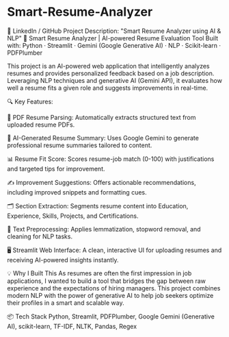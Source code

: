 # Smart-Resume-Analyzer

🔗 LinkedIn / GitHub Project Description: "Smart Resume Analyzer using AI & NLP"
🚀 Smart Resume Analyzer | AI-powered Resume Evaluation Tool
Built with: Python · Streamlit · Gemini (Google Generative AI) · NLP · Scikit-learn · PDFPlumber

This project is an AI-powered web application that intelligently analyzes resumes and provides personalized feedback based on a job description. Leveraging NLP techniques and generative AI (Gemini API), it evaluates how well a resume fits a given role and suggests improvements in real-time.

🔍 Key Features:

📄 PDF Resume Parsing: Automatically extracts structured text from uploaded resume PDFs.

🧠 AI-Generated Resume Summary: Uses Google Gemini to generate professional resume summaries tailored to content.

📊 Resume Fit Score: Scores resume-job match (0-100) with justifications and targeted tips for improvement.

✍️ Improvement Suggestions: Offers actionable recommendations, including improved snippets and formatting cues.

🗂️ Section Extraction: Segments resume content into Education, Experience, Skills, Projects, and Certifications.

🧹 Text Preprocessing: Applies lemmatization, stopword removal, and cleaning for NLP tasks.

🖥️ Streamlit Web Interface: A clean, interactive UI for uploading resumes and receiving AI-powered insights instantly.

💡 Why I Built This
As resumes are often the first impression in job applications, I wanted to build a tool that bridges the gap between raw experience and the expectations of hiring managers. This project combines modern NLP with the power of generative AI to help job seekers optimize their profiles in a smart and scalable way.

📦 Tech Stack
Python, Streamlit, PDFPlumber, Google Gemini (Generative AI), scikit-learn, TF-IDF, NLTK, Pandas, Regex
